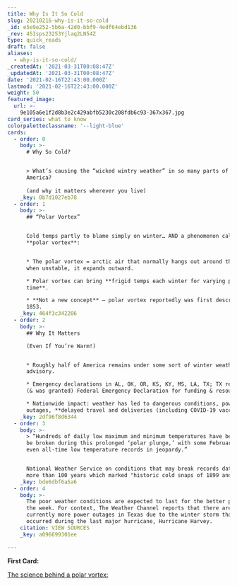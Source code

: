 ```yaml
---
title: Why Is It So Cold
slug: 20210216-why-is-it-so-cold
_id: e5e9e252-5b6a-42d0-bbf9-4edf64ebd136
_rev: 45Isps23253Yjlaq2LN54Z
type: quick_reads
draft: false
aliases:
  - why-is-it-so-cold/
_createdAt: '2021-03-31T00:08:47Z'
_updatedAt: '2021-03-31T00:08:47Z'
date: '2021-02-16T22:43:00.000Z'
lastmod: '2021-02-16T22:43:00.000Z'
weight: 50
featured_image:
  url: >-
    9e105a6e1f2d8b3e2c429abfb5230c208fdb6c93-367x367.jpg
card_series: what to know
colorpaletteclassname: '--light-blue'
cards:
  - order: 0
    body: >-
      # Why So Cold?


      > What’s causing the “wicked wintry weather” in so many parts of
      America?  
        
      (and why it matters wherever you live)
    _key: 0b7d1027eb78
  - order: 1
    body: >-
      ## “Polar Vortex”


      Cold temps partly to blame simply on winter… AND a phenomenon called the
      **polar vortex**:


      * The polar vortex = arctic air that normally hangs out around the poles;
      when unstable, it expands outward.

      * Polar vortex can bring **frigid temps each winter for varying periods of
      time**.

      * **Not a new concept** – polar vortex reportedly was first described in
      1853.
    _key: 464f3c342206
  - order: 2
    body: >-
      ## Why It Matters  

      (Even If You’re Warm!)


      * Roughly half of America remains under some sort of winter weather
      advisory.

      * Emergency declarations in AL, OK, OR, KS, KY, MS, LA, TX; TX requested
      (& was granted) Federal Emergency Declaration for funding & resources.

      * Nationwide impact: weather has led to dangerous conditions, power
      outages, **delayed travel and deliveries (including COVID-19 vaccine)**.
    _key: 2df96f8d6344
  - order: 3
    body: >-
      > “Hundreds of daily low maximum and minimum temperatures have been/will
      be broken during this prolonged ‘polar plunge,’ with some February and
      even all-time low temperature records in jeopardy.”


      National Weather Service on conditions that may break records dating back
      more than 100 years which marked "historic cold snaps of 1899 and 1905."
    _key: bde6dbf6a5a6
  - order: 4
    body: >-
      The poor weather conditions are expected to last for the better part of
      the week. For context, The Weather Channel reports that there are
      currently more power outages in Texas due to the winter storm than
      occurred during the last major hurricane, Hurricane Harvey.
    citation: VIEW SOURCES
    _key: a096699301ee

---
```

**First Card:**

[The science behind a polar vortex:](https://www.noaa.gov/multimedia/infographic/science-behind-polar-vortex-you-might-want-to-put-on-sweater)